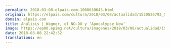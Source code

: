 ```yaml
---
permalink: 2018-03-08-elpais.com-1008630645.html
original: https://elpais.com/cultura/2018/03/08/actualidad/1520526793_568966.html#?ref=rss&format=simple&link=link
domain: elpais.com
title: Análisis | Wagner, el NO-DO y ‘Apocalypse Now’
image: https://ep00.epimg.net/cultura/imagenes/2018/03/08/actualidad/1520526793_568966_1520533426_rrss_normal.jpg
date: 2018-03-08 22:42:52
translations: en
---
```


